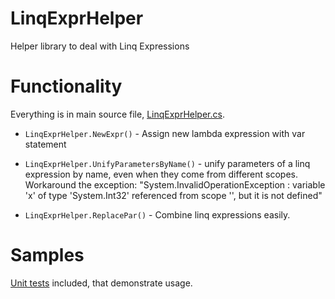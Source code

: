# LinqExprHelper
Helper library to deal with Linq Expressions

# Functionality

Everything is in main source file, [LinqExprHelper.cs](LinqExprHelper.cs).

* `LinqExprHelper.NewExpr()` -
Assign new lambda expression with var statement

* `LinqExprHelper.UnifyParametersByName()` -
unify parameters of a linq expression by name, even when they come
from different scopes. Workaround the exception:
"System.InvalidOperationException : variable 'x' of type
'System.Int32' referenced from scope '', but it is not defined"

* `LinqExprHelper.ReplacePar()` -
Combine linq expressions easily.

# Samples

[Unit tests](LinqExprHelperTests.cs) included, that demonstrate usage.
